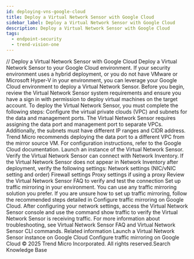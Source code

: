 ```yaml
---
id: deploying-vns-google-cloud
title: Deploy a Virtual Network Sensor with Google Cloud
sidebar_label: Deploy a Virtual Network Sensor with Google Cloud
description: Deploy a Virtual Network Sensor with Google Cloud
tags:
  - endpoint-security
  - trend-vision-one
---
```


/*<![CDATA[*/ $('#title').html($('meta[name=map-description]').attr('content')); /*]]>*/ Deploy a Virtual Network Sensor with Google Cloud Deploy a Virtual Network Sensor to your Google Cloud environment. If your security environment uses a hybrid deployment, or you do not have VMware or Microsoft Hyper-V in your environment, you can leverage your Google Cloud environment to deploy a Virtual Network Sensor. Before you begin, review the Virtual Network Sensor system requirements and ensure you have a sign in with permission to deploy virtual machines on the target account. To deploy the Virtual Network Sensor, you must complete the following steps: Configure the virtual private clouds (VPC) and subnets for the data and management ports. The Virtual Network Sensor requires assigning the data port and management port to separate VPCs. Additionally, the subnets must have different IP ranges and CIDR address. Trend Micro recommends deploying the data port to a different VPC from the mirror source VM. For configuration instructions, refer to the Google Cloud documentation. Launch an instance of the Virtual Network Sensor. Verify the Virtual Network Sensor can connect with Network Inventory. If the Virtual Network Sensor does not appear in Network Inventory after deployment, verify the following settings: Network settings (NIC/vNIC setting and order) Firewall settings Proxy settings if using a proxy Review the Virtual Network Sensor FAQ to verify and test the connection Set up traffic mirroring in your environment. You can use any traffic mirroring solution you prefer. If you are unsure how to set up traffic mirroring, follow the recommended steps detailed in Configure traffic mirroring on Google Cloud. After configuring your network settings, access the Virtual Network Sensor console and use the command show traffic to verify the Virtual Network Sensor is receiving traffic. For more information about troubleshooting, see Virtual Network Sensor FAQ and Virtual Network Sensor CLI commands. Related information Launch a Virtual Network Sensor instance on Google Cloud Configure traffic mirroring on Google Cloud © 2025 Trend Micro Incorporated. All rights reserved.Search Knowledge Base